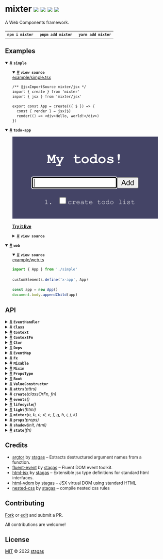 <h1>
mixter <a href="https://npmjs.org/package/mixter"><img src="https://img.shields.io/badge/npm-v0.0.1-F00.svg?colorA=000"/></a> <a href="src"><img src="https://img.shields.io/badge/loc-594-FFF.svg?colorA=000"/></a> <a href="https://cdn.jsdelivr.net/npm/mixter@0.0.1/dist/mixter.min.js"><img src="https://img.shields.io/badge/brotli-2.8K-333.svg?colorA=000"/></a> <a href="LICENSE"><img src="https://img.shields.io/badge/license-MIT-F0B.svg?colorA=000"/></a>
</h1>

<p></p>

A Web Components framework.

<h4>
<table><tr><td title="Triple click to select and copy paste">
<code>npm i mixter </code>
</td><td title="Triple click to select and copy paste">
<code>pnpm add mixter </code>
</td><td title="Triple click to select and copy paste">
<code>yarn add mixter</code>
</td></tr></table>
</h4>

## Examples

<details id="example$simple" title="simple" open><summary><span><a href="#example$simple">#</a></span>  <code><strong>simple</strong></code></summary>  <ul>    <details id="source$simple" title="simple source code" open><summary><span><a href="#source$simple">#</a></span>  <code><strong>view source</strong></code></summary>  <a href="example/simple.tsx">example/simple.tsx</a>  <p>

```tsx
/** @jsxImportSource mixter/jsx */
import { create } from 'mixter'
import { jsx } from 'mixter/jsx'

export const App = create(({ $ }) => {
  const { render } = jsx($)
  render(() => <div>Hello, world!</div>)
})
```

</p>
</details></ul></details><details id="example$todo-app" title="todo-app" open><summary><span><a href="#example$todo-app">#</a></span>  <code><strong>todo-app</strong></code></summary>  <ul><p></p>  <a href="https://stagas.github.io/mixter/example/todo-app.html"><img srcset="example/todo-app.png 1.75x" src="example/todo-app.png" style="max-width:100%"></img>  <p><strong>Try it live</strong></p></a>    <details id="source$todo-app" title="todo-app source code" ><summary><span><a href="#source$todo-app">#</a></span>  <code><strong>view source</strong></code></summary>  <a href="example/todo-app.tsx">example/todo-app.tsx</a>  <p>

```tsx
/** @jsxImportSource mixter/jsx */
import { attrs, css, event, events, mixter, props, shadow, state } from 'mixter'
import { jsx, refs } from 'mixter/jsx'

type Todo = {
  name: string
  done: boolean
}

export class TodoApp extends mixter(
  // Extend basic HTMLElement
  HTMLElement,
  // Attach ShadowRoot
  shadow(),
  // Declare the events we will be emitting, this allows for
  // `el.onsomeevent = fn` to be statically typed
  events<{
    done: CustomEvent<{ todo: Todo }>
  }>(),
  // Element attributes, can be String, Number, Boolean
  attrs(
    class {
      name = 'My todos!'
      background = '#446'
      todoColor = '#fff'
      doneColor = '#999'
    }
  ),
  // Declare properties, can be any type
  props(
    class {
      form?: HTMLFormElement
      textInput?: HTMLInputElement
      todos: Todo[] = [{ name: 'create todo list', done: false }]
      onTodoCleanup?: () => void
      onTodoAdd?: () => void
      onTodoChange?: (todo: Todo) => (
        e: Event & { currentTarget: HTMLInputElement },
      ) => void
    }
  ),
  // Reactive state handler
  state<TodoApp>(({ $, effect, reduce }) => {
    // Use jsx, returns the render function which acts like a `reduce`
    // that instead renders on the root element.
    const { render } = jsx($)
    // Use refs, `ref.someElement` can now be passed to `ref=` attributes in JSX.
    // Refs are bidirectional, meaning if they already have a reference, passing them to
    // a JSX element will "give" that element by reference, instead of filling "from" it.
    const { ref } = refs($)

    $.onTodoAdd = reduce(({ textInput, todos }) => (event().prevent.stop(() => {
      $.todos = [...todos, { name: textInput.value, done: false }]
      textInput.value = ''
      textInput.focus()
      // initialized with a noop function otherwise the render() below will never "fire"
      // because we are in its dependencies and our dependency `textInput` is
      // assigned inside it.
    })), () => {})

    $.onTodoChange = reduce(({ host, todos }) => (todo => (e => {
      todo.done = e.currentTarget.checked
      $.todos = [...todos]
      if (todo.done) host.dispatch('done', { todo })
    })))

    $.onTodoCleanup = reduce(({ todos }) => (() => {
      $.todos = [...todos.filter(todo => !todo.done)]
    }), () => {})

    effect(({ todos }) => {
      if (todos.length > 0 && todos.filter(todo => !todo.done).length === 0)
        alert('All done! Congrats!')
    })

    render((
      {
        name,
        background,
        doneColor,
        onTodoAdd,
        onTodoChange,
        onTodoCleanup,
        todoColor,
        todos,
      },
    ) => (
      <>
        <style>
          {css`
          width: 250px;
          padding: 10px;
          display: inline-flex;
          flex-flow: column nowrap;
          align-items: center;
          font-family: monospace;
          background: ${background};
          color: ${todoColor};
          .done {
            color: ${doneColor};
          }
          `()}
        </style>

        <h1>{name}</h1>

        <form
          onsubmit={onTodoAdd}
          style={{
            display: 'flex',
            flexFlow: 'column nowrap',
            alignItems: 'center',
          }}
        >
          <div>
            <input ref={ref.textInput} type="text" autofocus />
            <button type="submit">Add</button>
          </div>

          <ol>
            {todos.map(todo => (
              <li class={todo.done ? 'done' : ''}>
                <label>
                  <input
                    type="checkbox"
                    checked={todo.done}
                    onchange={onTodoChange(todo)}
                  />
                  {todo.done
                    ? <strike>{todo.name}</strike>
                    : todo.name}
                </label>
              </li>
            ))}
          </ol>

          {todos.some(todo => todo.done)
            && <button onclick={onTodoCleanup}>Cleanup</button>}
        </form>
      </>
    ))
  })
) {}

customElements.define('todo-app', TodoApp)

const todoApp = new TodoApp()

document.body.appendChild(todoApp)

todoApp.ondone = ({ detail: { todo } }) => {
  console.log('done', todo)
  // change background to a random hue every time we finish a todo
  todoApp.background = `hsl(${Math.random() * 360}, 30%, 20%)`
}
```

</p>
</details></ul></details><details id="example$web" title="web" open><summary><span><a href="#example$web">#</a></span>  <code><strong>web</strong></code></summary>  <ul>    <details id="source$web" title="web source code" open><summary><span><a href="#source$web">#</a></span>  <code><strong>view source</strong></code></summary>  <a href="example/web.ts">example/web.ts</a>  <p>

```ts
import { App } from './simple'

customElements.define('x-app', App)

const app = new App()
document.body.appendChild(app)
```

</p>
</details></ul></details>

## API

<p>  <details id="EventHandler$25" title="Interface" ><summary><span><a href="#EventHandler$25">#</a></span>  <code><strong>EventHandler</strong></code>    </summary>  <a href="src/mixins/events.ts#L3">src/mixins/events.ts#L3</a>  <ul>    <p>    <details id="e$29" title="Parameter" ><summary><span><a href="#e$29">#</a></span>  <code><strong>e</strong></code>    </summary>    <ul><p><a href="#E$27">E</a> &amp; {<p>  <details id="currentTarget$31" title="Property" ><summary><span><a href="#currentTarget$31">#</a></span>  <code><strong>currentTarget</strong></code>    </summary>  <a href="src/mixins/events.ts#L4">src/mixins/events.ts#L4</a>  <ul><p><a href="#T$26">T</a></p>        </ul></details><details id="target$32" title="Property" ><summary><span><a href="#target$32">#</a></span>  <code><strong>target</strong></code>    </summary>  <a href="src/mixins/events.ts#L4">src/mixins/events.ts#L4</a>  <ul><p><span>Element</span></p>        </ul></details></p>}</p>        </ul></details>  <p><strong>EventHandler</strong><em>(e)</em>  &nbsp;=&gt;  <ul>void</ul></p></p>    </ul></details><details id="Class$454" title="TypeAlias" ><summary><span><a href="#Class$454">#</a></span>  <code><strong>Class</strong></code>    </summary>  <a href="src/types.ts#L1">src/types.ts#L1</a>  <ul><p><details id="__type$455" title="Constructor" ><summary><span><a href="#__type$455">#</a></span>  <em>(args)</em>    </summary>  <a href="src/types.ts#L1">src/types.ts#L1</a>  <ul>    <p>  <details id="__type$456" title="ConstructorSignature" ><summary><span><a href="#__type$456">#</a></span>  <code><strong>new</strong></code><em>()</em>    </summary>    <ul><p><a href="#T$458">T</a></p>      <p>  <details id="args$457" title="Parameter" ><summary><span><a href="#args$457">#</a></span>  <code><strong>args</strong></code>    </summary>    <ul><p>any  []</p>        </ul></details></p>  </ul></details></p>    </ul></details></p>        </ul></details><details id="Context$113" title="TypeAlias" ><summary><span><a href="#Context$113">#</a></span>  <code><strong>Context</strong></code>    </summary>  <a href="src/mixins/state.ts#L25">src/mixins/state.ts#L25</a>  <ul><p>{<p>  <details id="$$115" title="Property" ><summary><span><a href="#$$115">#</a></span>  <code><strong>$</strong></code>    </summary>  <a href="src/mixins/state.ts#L26">src/mixins/state.ts#L26</a>  <ul><p><a href="#Context$113">Context</a>&lt;<a href="#T$136">T</a>&gt; &amp; <a href="#T$136">T</a></p>        </ul></details><details id="cleanup$116" title="Method" ><summary><span><a href="#cleanup$116">#</a></span>  <code><strong>cleanup</strong></code><em>()</em>    </summary>  <a href="src/mixins/state.ts#L27">src/mixins/state.ts#L27</a>  <ul>    <p>      <p><strong>cleanup</strong><em>()</em>  &nbsp;=&gt;  <ul>void</ul></p></p>    </ul></details><details id="effect$118" title="Method" ><summary><span><a href="#effect$118">#</a></span>  <code><strong>effect</strong></code><em>(fn, cb)</em>    </summary>  <a href="src/mixins/state.ts#L28">src/mixins/state.ts#L28</a>  <ul>    <p>    <details id="fn$120" title="Function" ><summary><span><a href="#fn$120">#</a></span>  <code><strong>fn</strong></code><em>(ctx)</em>    </summary>    <ul>    <p>    <details id="ctx$123" title="Parameter" ><summary><span><a href="#ctx$123">#</a></span>  <code><strong>ctx</strong></code>    </summary>    <ul><p><a href="#Deps$92">Deps</a>&lt;<a href="#T$136">T</a>&gt;</p>        </ul></details>  <p><strong>fn</strong><em>(ctx)</em>  &nbsp;=&gt;  <ul>any</ul></p></p>    </ul></details><details id="cb$124" title="Function" ><summary><span><a href="#cb$124">#</a></span>  <code><strong>cb</strong></code><em>(value)</em>    </summary>    <ul>    <p>    <details id="value$127" title="Parameter" ><summary><span><a href="#value$127">#</a></span>  <code><strong>value</strong></code>    </summary>    <ul><p>any</p>        </ul></details>  <p><strong>cb</strong><em>(value)</em>  &nbsp;=&gt;  <ul>boolean | void</ul></p></p>    </ul></details>  <p><strong>effect</strong><em>(fn, cb)</em>  &nbsp;=&gt;  <ul>void</ul></p></p>    </ul></details><details id="reduce$128" title="Method" ><summary><span><a href="#reduce$128">#</a></span>  <code><strong>reduce</strong></code><em>(fn, initial)</em>    </summary>  <a href="src/mixins/state.ts#L29">src/mixins/state.ts#L29</a>  <ul>    <p>    <details id="fn$131" title="Function" ><summary><span><a href="#fn$131">#</a></span>  <code><strong>fn</strong></code><em>(ctx)</em>    </summary>    <ul>    <p>    <details id="ctx$134" title="Parameter" ><summary><span><a href="#ctx$134">#</a></span>  <code><strong>ctx</strong></code>    </summary>    <ul><p><a href="#Deps$92">Deps</a>&lt;<a href="#T$136">T</a>&gt;</p>        </ul></details>  <p><strong>fn</strong><em>(ctx)</em>  &nbsp;=&gt;  <ul><a href="#R$130">R</a></ul></p></p>    </ul></details><details id="initial$135" title="Parameter" ><summary><span><a href="#initial$135">#</a></span>  <code><strong>initial</strong></code>    </summary>    <ul><p><a href="#R$130">R</a></p>        </ul></details>  <p><strong>reduce</strong>&lt;<span>R</span>&gt;<em>(fn, initial)</em>  &nbsp;=&gt;  <ul><a href="#R$130">R</a></ul></p></p>    </ul></details></p>}</p>        </ul></details><details id="ContextFn$86" title="TypeAlias" ><summary><span><a href="#ContextFn$86">#</a></span>  <code><strong>ContextFn</strong></code>    </summary>  <a href="src/mixins/state.ts#L7">src/mixins/state.ts#L7</a>  <ul><p><details id="__type$87" title="Function" ><summary><span><a href="#__type$87">#</a></span>  <em>(this, ctx)</em>    </summary>    <ul>    <p>    <details id="this$89" title="Parameter" ><summary><span><a href="#this$89">#</a></span>  <code><strong>this</strong></code>    </summary>    <ul><p><a href="#T$91">T</a></p>        </ul></details><details id="ctx$90" title="Parameter" ><summary><span><a href="#ctx$90">#</a></span>  <code><strong>ctx</strong></code>    </summary>    <ul><p><a href="#Context$113">Context</a>&lt;<a href="#T$91">T</a>&gt;</p>        </ul></details>  <p><strong></strong><em>(this, ctx)</em>  &nbsp;=&gt;  <ul>void</ul></p></p>    </ul></details></p>        </ul></details><details id="Ctor$459" title="TypeAlias" ><summary><span><a href="#Ctor$459">#</a></span>  <code><strong>Ctor</strong></code>    </summary>  <a href="src/types.ts#L3">src/types.ts#L3</a>  <ul><p><details id="__type$460" title="Constructor" ><summary><span><a href="#__type$460">#</a></span>  <em>(args)</em>    </summary>  <a href="src/types.ts#L3">src/types.ts#L3</a>  <ul>    <p>  <details id="__type$461" title="ConstructorSignature" ><summary><span><a href="#__type$461">#</a></span>  <code><strong>new</strong></code><em>()</em>    </summary>    <ul><p>unknown</p>      <p>  <details id="args$462" title="Parameter" ><summary><span><a href="#args$462">#</a></span>  <code><strong>args</strong></code>    </summary>    <ul><p>any  []</p>        </ul></details></p>  </ul></details></p>    </ul></details></p>        </ul></details><details id="Deps$92" title="TypeAlias" ><summary><span><a href="#Deps$92">#</a></span>  <code><strong>Deps</strong></code>    </summary>  <a href="src/mixins/state.ts#L9">src/mixins/state.ts#L9</a>  <ul><p>[K   in   keyof     <a href="#T$93">T</a>  ]-?:  <span>NonNullable</span>&lt;<a href="#T$93">T</a>  [<span>K</span>]&gt;</p>        </ul></details><details id="EventMap$33" title="TypeAlias" ><summary><span><a href="#EventMap$33">#</a></span>  <code><strong>EventMap</strong></code>    </summary>  <a href="src/mixins/events.ts#L7">src/mixins/events.ts#L7</a>  <ul><p>[K   in   keyof     <a href="#P$35">P</a>  ]:  <a href="#EventHandler$25">EventHandler</a>&lt;<span>InstanceType</span>&lt;<a href="#T$34">T</a>&gt;, <a href="#P$35">P</a>  [<span>K</span>]&gt;</p>        </ul></details><details id="Fx$94" title="TypeAlias" ><summary><span><a href="#Fx$94">#</a></span>  <code><strong>Fx</strong></code>    </summary>  <a href="src/mixins/state.ts#L13">src/mixins/state.ts#L13</a>  <ul><p>{<p>  <details id="dispose$102" title="Property" ><summary><span><a href="#dispose$102">#</a></span>  <code><strong>dispose</strong></code>    </summary>  <a href="src/mixins/state.ts#L16">src/mixins/state.ts#L16</a>  <ul><p><details id="__type$103" title="Function" ><summary><span><a href="#__type$103">#</a></span>  <em>()</em>    </summary>    <ul>    <p>      <p><strong></strong><em>()</em>  &nbsp;=&gt;  <ul>void</ul></p></p>    </ul></details> | <code>null</code></p>        </ul></details><details id="initial$106" title="Property" ><summary><span><a href="#initial$106">#</a></span>  <code><strong>initial</strong></code>    </summary>  <a href="src/mixins/state.ts#L18">src/mixins/state.ts#L18</a>  <ul><p>any</p>        </ul></details><details id="keys$108" title="Property" ><summary><span><a href="#keys$108">#</a></span>  <code><strong>keys</strong></code>    </summary>  <a href="src/mixins/state.ts#L20">src/mixins/state.ts#L20</a>  <ul><p><span>Set</span>&lt;keyof     <a href="#T$111">T</a>&gt;</p>        </ul></details><details id="pass$110" title="Property" ><summary><span><a href="#pass$110">#</a></span>  <code><strong>pass</strong></code>    </summary>  <a href="src/mixins/state.ts#L22">src/mixins/state.ts#L22</a>  <ul><p>boolean</p>        </ul></details><details id="target$107" title="Property" ><summary><span><a href="#target$107">#</a></span>  <code><strong>target</strong></code>    </summary>  <a href="src/mixins/state.ts#L19">src/mixins/state.ts#L19</a>  <ul><p>keyof     <a href="#T$111">T</a></p>        </ul></details><details id="type$105" title="Property" ><summary><span><a href="#type$105">#</a></span>  <code><strong>type</strong></code>    </summary>  <a href="src/mixins/state.ts#L17">src/mixins/state.ts#L17</a>  <ul><p>any</p>        </ul></details><details id="values$109" title="Property" ><summary><span><a href="#values$109">#</a></span>  <code><strong>values</strong></code>    </summary>  <a href="src/mixins/state.ts#L21">src/mixins/state.ts#L21</a>  <ul><p><a href="#Deps$92">Deps</a>&lt;<a href="#T$111">T</a>&gt;</p>        </ul></details><details id="cb$99" title="Method" ><summary><span><a href="#cb$99">#</a></span>  <code><strong>cb</strong></code><em>(value)</em>    </summary>  <a href="src/mixins/state.ts#L15">src/mixins/state.ts#L15</a>  <ul>    <p>    <details id="value$101" title="Parameter" ><summary><span><a href="#value$101">#</a></span>  <code><strong>value</strong></code>    </summary>    <ul><p><a href="#R$112">R</a></p>        </ul></details>  <p><strong>cb</strong><em>(value)</em>  &nbsp;=&gt;  <ul>boolean | void</ul></p></p>    </ul></details><details id="fn$96" title="Method" ><summary><span><a href="#fn$96">#</a></span>  <code><strong>fn</strong></code><em>(deps)</em>    </summary>  <a href="src/mixins/state.ts#L14">src/mixins/state.ts#L14</a>  <ul>    <p>    <details id="deps$98" title="Parameter" ><summary><span><a href="#deps$98">#</a></span>  <code><strong>deps</strong></code>    </summary>    <ul><p><a href="#Deps$92">Deps</a>&lt;<a href="#T$111">T</a>&gt;</p>        </ul></details>  <p><strong>fn</strong><em>(deps)</em>  &nbsp;=&gt;  <ul><a href="#R$112">R</a></ul></p></p>    </ul></details></p>}</p>        </ul></details><details id="Mixable$463" title="TypeAlias" ><summary><span><a href="#Mixable$463">#</a></span>  <code><strong>Mixable</strong></code>    </summary>  <a href="src/types.ts#L5">src/types.ts#L5</a>  <ul><p>{} &amp; <span>Omit</span>&lt;<a href="#T$465">T</a>, <code>"constructor"</code>&gt;</p>        </ul></details><details id="Mixin$466" title="TypeAlias" ><summary><span><a href="#Mixin$466">#</a></span>  <code><strong>Mixin</strong></code>    </summary>  <a href="src/types.ts#L9">src/types.ts#L9</a>  <ul><p><a href="#Mixable$463">Mixable</a>&lt;<span>CustomElementConstructor</span>&gt;</p>        </ul></details><details id="PropsType$15" title="TypeAlias" ><summary><span><a href="#PropsType$15">#</a></span>  <code><strong>PropsType</strong></code>    </summary>  <a href="src/mixins/attrs.ts#L6">src/mixins/attrs.ts#L6</a>  <ul><p>[K   in   keyof     <a href="#T$16">T</a>  ]:  <span>NonNullable</span>&lt;<a href="#T$16">T</a>  [<span>K</span>]&gt; extends <a href="#ValueConstructor$14">ValueConstructor</a> ? <span>ReturnType</span>&lt;<span>NonNullable</span>&lt;<a href="#T$16">T</a>  [<span>K</span>]&gt;&gt; : <span>NonNullable</span>&lt;<a href="#T$16">T</a>  [<span>K</span>]&gt;</p>        </ul></details><details id="Root$480" title="TypeAlias" ><summary><span><a href="#Root$480">#</a></span>  <code><strong>Root</strong></code>    </summary>  <a href="src/types.ts#L72">src/types.ts#L72</a>  <ul><p>{}</p>        </ul></details><details id="ValueConstructor$14" title="TypeAlias" ><summary><span><a href="#ValueConstructor$14">#</a></span>  <code><strong>ValueConstructor</strong></code>    </summary>  <a href="src/mixins/attrs.ts#L4">src/mixins/attrs.ts#L4</a>  <ul><p>typeof   <span>String</span> | typeof   <span>Number</span> | typeof   <span>Boolean</span></p>        </ul></details><details id="attrs$17" title="Function" ><summary><span><a href="#attrs$17">#</a></span>  <code><strong>attrs</strong></code><em>(attrs)</em>    </summary>  <a href="src/mixins/attrs.ts#L34">src/mixins/attrs.ts#L34</a>  <ul>    <p>    <details id="attrs$20" title="Parameter" ><summary><span><a href="#attrs$20">#</a></span>  <code><strong>attrs</strong></code>    </summary>    <ul><p><a href="#Class$454">Class</a>&lt;<a href="#P$19">P</a>&gt;</p>        </ul></details>  <p><strong>attrs</strong>&lt;<span>P</span>&gt;<em>(attrs)</em>  &nbsp;=&gt;  <ul><details id="__type$21" title="Function" ><summary><span><a href="#__type$21">#</a></span>  <em>(superclass)</em>    </summary>    <ul>    <p>    <details id="superclass$24" title="Parameter" ><summary><span><a href="#superclass$24">#</a></span>  <code><strong>superclass</strong></code>    </summary>    <ul><p><a href="#T$23">T</a></p>        </ul></details>  <p><strong></strong>&lt;<span>T</span><span>&nbsp;extends&nbsp;</span>     <a href="#Mixin$466">Mixin</a>&gt;<em>(superclass)</em>  &nbsp;=&gt;  <ul><a href="#T$23">T</a> &amp; <a href="#Class$454">Class</a>&lt;<a href="#PropsType$15">PropsType</a>&lt;<a href="#P$19">P</a>&gt;&gt;</ul></p></p>    </ul></details></ul></p></p>    </ul></details><details id="create$1" title="Function" ><summary><span><a href="#create$1">#</a></span>  <code><strong>create</strong></code><em>(classOrFn, fn)</em>    </summary>  <a href="src/create.ts#L3">src/create.ts#L3</a>  <ul>    <p>    <details id="classOrFn$4" title="Parameter" ><summary><span><a href="#classOrFn$4">#</a></span>  <code><strong>classOrFn</strong></code>    </summary>    <ul><p><a href="#Class$454">Class</a>&lt;<a href="#P$3">P</a>&gt; | <a href="#ContextFn$86">ContextFn</a>&lt;<a href="#P$3">P</a> &amp; <a href="#Root$480">Root</a>&gt;</p>        </ul></details><details id="fn$5" title="Parameter" ><summary><span><a href="#fn$5">#</a></span>  <code><strong>fn</strong></code>    </summary>    <ul><p><a href="#ContextFn$86">ContextFn</a>&lt;<a href="#P$3">P</a> &amp; <a href="#Root$480">Root</a>&gt;</p>        </ul></details>  <p><strong>create</strong>&lt;<span>P</span>&gt;<em>(classOrFn, fn)</em>  &nbsp;=&gt;  <ul>{} &amp; <a href="#Class$454">Class</a>&lt;<a href="#Root$480">Root</a>&gt; &amp; <a href="#Class$454">Class</a>&lt;<a href="#P$3">P</a>&gt; &amp; <a href="#Class$454">Class</a>&lt;{}&gt; | {} &amp; <a href="#Class$454">Class</a>&lt;<a href="#Root$480">Root</a>&gt; &amp; <a href="#Class$454">Class</a>&lt;{}&gt;</ul></p></p>    </ul></details><details id="events$36" title="Function" ><summary><span><a href="#events$36">#</a></span>  <code><strong>events</strong></code><em>()</em>    </summary>  <a href="src/mixins/events.ts#L20">src/mixins/events.ts#L20</a>  <ul>    <p>      <p><strong>events</strong>&lt;<span>P</span><span>&nbsp;extends&nbsp;</span>     <span>Record</span>&lt;string, <span>Event</span>&gt;&gt;<em>()</em>  &nbsp;=&gt;  <ul><details id="__type$39" title="Function" ><summary><span><a href="#__type$39">#</a></span>  <em>(superclass)</em>    </summary>    <ul>    <p>    <details id="superclass$42" title="Parameter" ><summary><span><a href="#superclass$42">#</a></span>  <code><strong>superclass</strong></code>    </summary>    <ul><p><a href="#T$41">T</a></p>        </ul></details>  <p><strong></strong>&lt;<span>T</span><span>&nbsp;extends&nbsp;</span>     <a href="#Mixin$466">Mixin</a>&gt;<em>(superclass)</em>  &nbsp;=&gt;  <ul><a href="#T$41">T</a> &amp; <a href="#Class$454">Class</a>&lt;{<p>  <details id="addEventListener$44" title="Method" ><summary><span><a href="#addEventListener$44">#</a></span>  <code><strong>addEventListener</strong></code><em>(type, listener, options)</em>    </summary>    <ul>    <p>    <details id="type$47" title="Parameter" ><summary><span><a href="#type$47">#</a></span>  <code><strong>type</strong></code>    </summary>    <ul><p><a href="#K$46">K</a></p>        </ul></details><details id="listener$48" title="Parameter" ><summary><span><a href="#listener$48">#</a></span>  <code><strong>listener</strong></code>    </summary>    <ul><p>any</p>        </ul></details><details id="options$49" title="Parameter" ><summary><span><a href="#options$49">#</a></span>  <code><strong>options</strong></code>    </summary>    <ul><p>any</p>        </ul></details>  <p><strong>addEventListener</strong>&lt;<span>K</span>&gt;<em>(type, listener, options)</em>  &nbsp;=&gt;  <ul>void</ul></p></p>    </ul></details><details id="dispatch$50" title="Method" ><summary><span><a href="#dispatch$50">#</a></span>  <code><strong>dispatch</strong></code><em>(name, detail, init)</em>    </summary>    <ul>    <p>    <details id="name$52" title="Parameter" ><summary><span><a href="#name$52">#</a></span>  <code><strong>name</strong></code>    </summary>    <ul><p>string</p>        </ul></details><details id="detail$53" title="Parameter" ><summary><span><a href="#detail$53">#</a></span>  <code><strong>detail</strong></code>    </summary>    <ul><p>any</p>        </ul></details><details id="init$54" title="Parameter" ><summary><span><a href="#init$54">#</a></span>  <code><strong>init</strong></code>    </summary>    <ul><p><span>CustomEventInit</span>&lt;any&gt;</p>        </ul></details>  <p><strong>dispatch</strong><em>(name, detail, init)</em>  &nbsp;=&gt;  <ul>any</ul></p></p>    </ul></details></p>} &amp; [K   in   string | number | symbol  ]:  <a href="#EventHandler$25">EventHandler</a>&lt;<span>InstanceType</span>&lt;<a href="#T$41">T</a>&gt;, <a href="#P$38">P</a>  [<span>K</span>]&gt;&gt;</ul></p></p>    </ul></details></ul></p></p>    </ul></details><details id="lifecycle$55" title="Function" ><summary><span><a href="#lifecycle$55">#</a></span>  <code><strong>lifecycle</strong></code><em>()</em>    </summary>  <a href="src/mixins/lifecycle.ts#L4">src/mixins/lifecycle.ts#L4</a>  <ul>    <p>      <p><strong>lifecycle</strong><em>()</em>  &nbsp;=&gt;  <ul><details id="__type$57" title="Function" ><summary><span><a href="#__type$57">#</a></span>  <em>(superclass)</em>    </summary>    <ul>    <p>    <details id="superclass$60" title="Parameter" ><summary><span><a href="#superclass$60">#</a></span>  <code><strong>superclass</strong></code>    </summary>    <ul><p><a href="#T$59">T</a></p>        </ul></details>  <p><strong></strong>&lt;<span>T</span><span>&nbsp;extends&nbsp;</span>     <a href="#Mixin$466">Mixin</a>&gt;<em>(superclass)</em>  &nbsp;=&gt;  <ul><a href="#T$59">T</a> &amp; <a href="#Class$454">Class</a>&lt;{<p>  <details id="isMounted$62" title="Property" ><summary><span><a href="#isMounted$62">#</a></span>  <code><strong>isMounted</strong></code>    </summary>  <a href="src/mixins/lifecycle.ts#L30">src/mixins/lifecycle.ts#L30</a>  <ul><p>boolean</p>        </ul></details></p>}&gt;</ul></p></p>    </ul></details></ul></p></p>    </ul></details><details id="light$63" title="Function" ><summary><span><a href="#light$63">#</a></span>  <code><strong>light</strong></code><em>(html)</em>    </summary>  <a href="src/mixins/light.ts#L3">src/mixins/light.ts#L3</a>  <ul>    <p>    <details id="html$65" title="Parameter" ><summary><span><a href="#html$65">#</a></span>  <code><strong>html</strong></code>  <span><span>&nbsp;=&nbsp;</span>  <code>''</code></span>  </summary>    <ul><p>string</p>        </ul></details>  <p><strong>light</strong><em>(html)</em>  &nbsp;=&gt;  <ul><details id="__type$66" title="Function" ><summary><span><a href="#__type$66">#</a></span>  <em>(superclass)</em>    </summary>    <ul>    <p>    <details id="superclass$69" title="Parameter" ><summary><span><a href="#superclass$69">#</a></span>  <code><strong>superclass</strong></code>    </summary>    <ul><p><a href="#T$68">T</a></p>        </ul></details>  <p><strong></strong>&lt;<span>T</span><span>&nbsp;extends&nbsp;</span>     <a href="#Mixin$466">Mixin</a>&gt;<em>(superclass)</em>  &nbsp;=&gt;  <ul><a href="#T$68">T</a> &amp; <a href="#Class$454">Class</a>&lt;<a href="#Root$480">Root</a>&gt;</ul></p></p>    </ul></details></ul></p></p>    </ul></details><details id="mixter$148" title="Function" ><summary><span><a href="#mixter$148">#</a></span>  <code><strong>mixter</strong></code><em>(a, b, c, d, e, f, g, h, i, j, k)</em>    </summary>  <a href="src/mixter.ts#L3">src/mixter.ts#L3</a>  <ul>    <p>    <details id="a$161" title="Parameter" ><summary><span><a href="#a$161">#</a></span>  <code><strong>a</strong></code>    </summary>    <ul><p><a href="#A$150">A</a></p>        </ul></details><details id="b$162" title="Function" ><summary><span><a href="#b$162">#</a></span>  <code><strong>b</strong></code><em>(trait)</em>    </summary>    <ul>    <p>    <details id="trait$165" title="Parameter" ><summary><span><a href="#trait$165">#</a></span>  <code><strong>trait</strong></code>    </summary>    <ul><p><a href="#A$150">A</a></p>        </ul></details>  <p><strong>b</strong><em>(trait)</em>  &nbsp;=&gt;  <ul><a href="#B$151">B</a></ul></p></p>    </ul></details><details id="c$166" title="Function" ><summary><span><a href="#c$166">#</a></span>  <code><strong>c</strong></code><em>(trait)</em>    </summary>    <ul>    <p>    <details id="trait$169" title="Parameter" ><summary><span><a href="#trait$169">#</a></span>  <code><strong>trait</strong></code>    </summary>    <ul><p><a href="#B$151">B</a></p>        </ul></details>  <p><strong>c</strong><em>(trait)</em>  &nbsp;=&gt;  <ul><a href="#C$152">C</a></ul></p></p>    </ul></details><details id="d$170" title="Function" ><summary><span><a href="#d$170">#</a></span>  <code><strong>d</strong></code><em>(trait)</em>    </summary>    <ul>    <p>    <details id="trait$173" title="Parameter" ><summary><span><a href="#trait$173">#</a></span>  <code><strong>trait</strong></code>    </summary>    <ul><p><a href="#C$152">C</a></p>        </ul></details>  <p><strong>d</strong><em>(trait)</em>  &nbsp;=&gt;  <ul><a href="#D$153">D</a></ul></p></p>    </ul></details><details id="e$174" title="Function" ><summary><span><a href="#e$174">#</a></span>  <code><strong>e</strong></code><em>(trait)</em>    </summary>    <ul>    <p>    <details id="trait$177" title="Parameter" ><summary><span><a href="#trait$177">#</a></span>  <code><strong>trait</strong></code>    </summary>    <ul><p><a href="#D$153">D</a></p>        </ul></details>  <p><strong>e</strong><em>(trait)</em>  &nbsp;=&gt;  <ul><a href="#E$154">E</a></ul></p></p>    </ul></details><details id="f$178" title="Function" ><summary><span><a href="#f$178">#</a></span>  <code><strong>f</strong></code><em>(trait)</em>    </summary>    <ul>    <p>    <details id="trait$181" title="Parameter" ><summary><span><a href="#trait$181">#</a></span>  <code><strong>trait</strong></code>    </summary>    <ul><p><a href="#E$154">E</a></p>        </ul></details>  <p><strong>f</strong><em>(trait)</em>  &nbsp;=&gt;  <ul><a href="#F$155">F</a></ul></p></p>    </ul></details><details id="g$182" title="Function" ><summary><span><a href="#g$182">#</a></span>  <code><strong>g</strong></code><em>(trait)</em>    </summary>    <ul>    <p>    <details id="trait$185" title="Parameter" ><summary><span><a href="#trait$185">#</a></span>  <code><strong>trait</strong></code>    </summary>    <ul><p><a href="#F$155">F</a></p>        </ul></details>  <p><strong>g</strong><em>(trait)</em>  &nbsp;=&gt;  <ul><a href="#G$156">G</a></ul></p></p>    </ul></details><details id="h$186" title="Function" ><summary><span><a href="#h$186">#</a></span>  <code><strong>h</strong></code><em>(trait)</em>    </summary>    <ul>    <p>    <details id="trait$189" title="Parameter" ><summary><span><a href="#trait$189">#</a></span>  <code><strong>trait</strong></code>    </summary>    <ul><p><a href="#G$156">G</a></p>        </ul></details>  <p><strong>h</strong><em>(trait)</em>  &nbsp;=&gt;  <ul><a href="#H$157">H</a></ul></p></p>    </ul></details><details id="i$190" title="Function" ><summary><span><a href="#i$190">#</a></span>  <code><strong>i</strong></code><em>(trait)</em>    </summary>    <ul>    <p>    <details id="trait$193" title="Parameter" ><summary><span><a href="#trait$193">#</a></span>  <code><strong>trait</strong></code>    </summary>    <ul><p><a href="#H$157">H</a></p>        </ul></details>  <p><strong>i</strong><em>(trait)</em>  &nbsp;=&gt;  <ul><a href="#I$158">I</a></ul></p></p>    </ul></details><details id="j$194" title="Function" ><summary><span><a href="#j$194">#</a></span>  <code><strong>j</strong></code><em>(trait)</em>    </summary>    <ul>    <p>    <details id="trait$197" title="Parameter" ><summary><span><a href="#trait$197">#</a></span>  <code><strong>trait</strong></code>    </summary>    <ul><p><a href="#I$158">I</a></p>        </ul></details>  <p><strong>j</strong><em>(trait)</em>  &nbsp;=&gt;  <ul><a href="#J$159">J</a></ul></p></p>    </ul></details><details id="k$198" title="Function" ><summary><span><a href="#k$198">#</a></span>  <code><strong>k</strong></code><em>(trait)</em>    </summary>    <ul>    <p>    <details id="trait$201" title="Parameter" ><summary><span><a href="#trait$201">#</a></span>  <code><strong>trait</strong></code>    </summary>    <ul><p><a href="#J$159">J</a></p>        </ul></details>  <p><strong>k</strong><em>(trait)</em>  &nbsp;=&gt;  <ul><a href="#K$160">K</a></ul></p></p>    </ul></details>  <p><strong>mixter</strong>&lt;<span>A</span><span>&nbsp;extends&nbsp;</span>     <a href="#Ctor$459">Ctor</a>, <span>B</span><span>&nbsp;extends&nbsp;</span>     <a href="#Ctor$459">Ctor</a>, <span>C</span><span>&nbsp;extends&nbsp;</span>     <a href="#Ctor$459">Ctor</a>, <span>D</span><span>&nbsp;extends&nbsp;</span>     <a href="#Ctor$459">Ctor</a>, <span>E</span><span>&nbsp;extends&nbsp;</span>     <a href="#Ctor$459">Ctor</a>, <span>F</span><span>&nbsp;extends&nbsp;</span>     <a href="#Ctor$459">Ctor</a>, <span>G</span><span>&nbsp;extends&nbsp;</span>     <a href="#Ctor$459">Ctor</a>, <span>H</span><span>&nbsp;extends&nbsp;</span>     <a href="#Ctor$459">Ctor</a>, <span>I</span><span>&nbsp;extends&nbsp;</span>     <a href="#Ctor$459">Ctor</a>, <span>J</span><span>&nbsp;extends&nbsp;</span>     <a href="#Ctor$459">Ctor</a>, <span>K</span><span>&nbsp;extends&nbsp;</span>     <a href="#Ctor$459">Ctor</a>&gt;<em>(a, b, c, d, e, f, g, h, i, j, k)</em>  &nbsp;=&gt;  <ul><a href="#A$150">A</a> &amp; <a href="#B$151">B</a> &amp; <a href="#C$152">C</a> &amp; <a href="#D$153">D</a> &amp; <a href="#E$154">E</a> &amp; <a href="#F$155">F</a> &amp; <a href="#G$156">G</a> &amp; <a href="#H$157">H</a> &amp; <a href="#I$158">I</a> &amp; <a href="#J$159">J</a> &amp; <a href="#K$160">K</a></ul></p>  <details id="a$213" title="Parameter" ><summary><span><a href="#a$213">#</a></span>  <code><strong>a</strong></code>    </summary>    <ul><p><a href="#A$203">A</a></p>        </ul></details><details id="b$214" title="Function" ><summary><span><a href="#b$214">#</a></span>  <code><strong>b</strong></code><em>(trait)</em>    </summary>    <ul>    <p>    <details id="trait$217" title="Parameter" ><summary><span><a href="#trait$217">#</a></span>  <code><strong>trait</strong></code>    </summary>    <ul><p><a href="#A$203">A</a></p>        </ul></details>  <p><strong>b</strong><em>(trait)</em>  &nbsp;=&gt;  <ul><a href="#B$204">B</a></ul></p></p>    </ul></details><details id="c$218" title="Function" ><summary><span><a href="#c$218">#</a></span>  <code><strong>c</strong></code><em>(trait)</em>    </summary>    <ul>    <p>    <details id="trait$221" title="Parameter" ><summary><span><a href="#trait$221">#</a></span>  <code><strong>trait</strong></code>    </summary>    <ul><p><a href="#B$204">B</a></p>        </ul></details>  <p><strong>c</strong><em>(trait)</em>  &nbsp;=&gt;  <ul><a href="#C$205">C</a></ul></p></p>    </ul></details><details id="d$222" title="Function" ><summary><span><a href="#d$222">#</a></span>  <code><strong>d</strong></code><em>(trait)</em>    </summary>    <ul>    <p>    <details id="trait$225" title="Parameter" ><summary><span><a href="#trait$225">#</a></span>  <code><strong>trait</strong></code>    </summary>    <ul><p><a href="#C$205">C</a></p>        </ul></details>  <p><strong>d</strong><em>(trait)</em>  &nbsp;=&gt;  <ul><a href="#D$206">D</a></ul></p></p>    </ul></details><details id="e$226" title="Function" ><summary><span><a href="#e$226">#</a></span>  <code><strong>e</strong></code><em>(trait)</em>    </summary>    <ul>    <p>    <details id="trait$229" title="Parameter" ><summary><span><a href="#trait$229">#</a></span>  <code><strong>trait</strong></code>    </summary>    <ul><p><a href="#D$206">D</a></p>        </ul></details>  <p><strong>e</strong><em>(trait)</em>  &nbsp;=&gt;  <ul><a href="#E$207">E</a></ul></p></p>    </ul></details><details id="f$230" title="Function" ><summary><span><a href="#f$230">#</a></span>  <code><strong>f</strong></code><em>(trait)</em>    </summary>    <ul>    <p>    <details id="trait$233" title="Parameter" ><summary><span><a href="#trait$233">#</a></span>  <code><strong>trait</strong></code>    </summary>    <ul><p><a href="#E$207">E</a></p>        </ul></details>  <p><strong>f</strong><em>(trait)</em>  &nbsp;=&gt;  <ul><a href="#F$208">F</a></ul></p></p>    </ul></details><details id="g$234" title="Function" ><summary><span><a href="#g$234">#</a></span>  <code><strong>g</strong></code><em>(trait)</em>    </summary>    <ul>    <p>    <details id="trait$237" title="Parameter" ><summary><span><a href="#trait$237">#</a></span>  <code><strong>trait</strong></code>    </summary>    <ul><p><a href="#F$208">F</a></p>        </ul></details>  <p><strong>g</strong><em>(trait)</em>  &nbsp;=&gt;  <ul><a href="#G$209">G</a></ul></p></p>    </ul></details><details id="h$238" title="Function" ><summary><span><a href="#h$238">#</a></span>  <code><strong>h</strong></code><em>(trait)</em>    </summary>    <ul>    <p>    <details id="trait$241" title="Parameter" ><summary><span><a href="#trait$241">#</a></span>  <code><strong>trait</strong></code>    </summary>    <ul><p><a href="#G$209">G</a></p>        </ul></details>  <p><strong>h</strong><em>(trait)</em>  &nbsp;=&gt;  <ul><a href="#H$210">H</a></ul></p></p>    </ul></details><details id="i$242" title="Function" ><summary><span><a href="#i$242">#</a></span>  <code><strong>i</strong></code><em>(trait)</em>    </summary>    <ul>    <p>    <details id="trait$245" title="Parameter" ><summary><span><a href="#trait$245">#</a></span>  <code><strong>trait</strong></code>    </summary>    <ul><p><a href="#H$210">H</a></p>        </ul></details>  <p><strong>i</strong><em>(trait)</em>  &nbsp;=&gt;  <ul><a href="#I$211">I</a></ul></p></p>    </ul></details><details id="j$246" title="Function" ><summary><span><a href="#j$246">#</a></span>  <code><strong>j</strong></code><em>(trait)</em>    </summary>    <ul>    <p>    <details id="trait$249" title="Parameter" ><summary><span><a href="#trait$249">#</a></span>  <code><strong>trait</strong></code>    </summary>    <ul><p><a href="#I$211">I</a></p>        </ul></details>  <p><strong>j</strong><em>(trait)</em>  &nbsp;=&gt;  <ul><a href="#J$212">J</a></ul></p></p>    </ul></details>  <p><strong>mixter</strong>&lt;<span>A</span><span>&nbsp;extends&nbsp;</span>     <a href="#Ctor$459">Ctor</a>, <span>B</span><span>&nbsp;extends&nbsp;</span>     <a href="#Ctor$459">Ctor</a>, <span>C</span><span>&nbsp;extends&nbsp;</span>     <a href="#Ctor$459">Ctor</a>, <span>D</span><span>&nbsp;extends&nbsp;</span>     <a href="#Ctor$459">Ctor</a>, <span>E</span><span>&nbsp;extends&nbsp;</span>     <a href="#Ctor$459">Ctor</a>, <span>F</span><span>&nbsp;extends&nbsp;</span>     <a href="#Ctor$459">Ctor</a>, <span>G</span><span>&nbsp;extends&nbsp;</span>     <a href="#Ctor$459">Ctor</a>, <span>H</span><span>&nbsp;extends&nbsp;</span>     <a href="#Ctor$459">Ctor</a>, <span>I</span><span>&nbsp;extends&nbsp;</span>     <a href="#Ctor$459">Ctor</a>, <span>J</span><span>&nbsp;extends&nbsp;</span>     <a href="#Ctor$459">Ctor</a>&gt;<em>(a, b, c, d, e, f, g, h, i, j)</em>  &nbsp;=&gt;  <ul><a href="#A$203">A</a> &amp; <a href="#B$204">B</a> &amp; <a href="#C$205">C</a> &amp; <a href="#D$206">D</a> &amp; <a href="#E$207">E</a> &amp; <a href="#F$208">F</a> &amp; <a href="#G$209">G</a> &amp; <a href="#H$210">H</a> &amp; <a href="#I$211">I</a> &amp; <a href="#J$212">J</a></ul></p>  <details id="a$260" title="Parameter" ><summary><span><a href="#a$260">#</a></span>  <code><strong>a</strong></code>    </summary>    <ul><p><a href="#A$251">A</a></p>        </ul></details><details id="b$261" title="Function" ><summary><span><a href="#b$261">#</a></span>  <code><strong>b</strong></code><em>(trait)</em>    </summary>    <ul>    <p>    <details id="trait$264" title="Parameter" ><summary><span><a href="#trait$264">#</a></span>  <code><strong>trait</strong></code>    </summary>    <ul><p><a href="#A$251">A</a></p>        </ul></details>  <p><strong>b</strong><em>(trait)</em>  &nbsp;=&gt;  <ul><a href="#B$252">B</a></ul></p></p>    </ul></details><details id="c$265" title="Function" ><summary><span><a href="#c$265">#</a></span>  <code><strong>c</strong></code><em>(trait)</em>    </summary>    <ul>    <p>    <details id="trait$268" title="Parameter" ><summary><span><a href="#trait$268">#</a></span>  <code><strong>trait</strong></code>    </summary>    <ul><p><a href="#B$252">B</a></p>        </ul></details>  <p><strong>c</strong><em>(trait)</em>  &nbsp;=&gt;  <ul><a href="#C$253">C</a></ul></p></p>    </ul></details><details id="d$269" title="Function" ><summary><span><a href="#d$269">#</a></span>  <code><strong>d</strong></code><em>(trait)</em>    </summary>    <ul>    <p>    <details id="trait$272" title="Parameter" ><summary><span><a href="#trait$272">#</a></span>  <code><strong>trait</strong></code>    </summary>    <ul><p><a href="#C$253">C</a></p>        </ul></details>  <p><strong>d</strong><em>(trait)</em>  &nbsp;=&gt;  <ul><a href="#D$254">D</a></ul></p></p>    </ul></details><details id="e$273" title="Function" ><summary><span><a href="#e$273">#</a></span>  <code><strong>e</strong></code><em>(trait)</em>    </summary>    <ul>    <p>    <details id="trait$276" title="Parameter" ><summary><span><a href="#trait$276">#</a></span>  <code><strong>trait</strong></code>    </summary>    <ul><p><a href="#D$254">D</a></p>        </ul></details>  <p><strong>e</strong><em>(trait)</em>  &nbsp;=&gt;  <ul><a href="#E$255">E</a></ul></p></p>    </ul></details><details id="f$277" title="Function" ><summary><span><a href="#f$277">#</a></span>  <code><strong>f</strong></code><em>(trait)</em>    </summary>    <ul>    <p>    <details id="trait$280" title="Parameter" ><summary><span><a href="#trait$280">#</a></span>  <code><strong>trait</strong></code>    </summary>    <ul><p><a href="#E$255">E</a></p>        </ul></details>  <p><strong>f</strong><em>(trait)</em>  &nbsp;=&gt;  <ul><a href="#F$256">F</a></ul></p></p>    </ul></details><details id="g$281" title="Function" ><summary><span><a href="#g$281">#</a></span>  <code><strong>g</strong></code><em>(trait)</em>    </summary>    <ul>    <p>    <details id="trait$284" title="Parameter" ><summary><span><a href="#trait$284">#</a></span>  <code><strong>trait</strong></code>    </summary>    <ul><p><a href="#F$256">F</a></p>        </ul></details>  <p><strong>g</strong><em>(trait)</em>  &nbsp;=&gt;  <ul><a href="#G$257">G</a></ul></p></p>    </ul></details><details id="h$285" title="Function" ><summary><span><a href="#h$285">#</a></span>  <code><strong>h</strong></code><em>(trait)</em>    </summary>    <ul>    <p>    <details id="trait$288" title="Parameter" ><summary><span><a href="#trait$288">#</a></span>  <code><strong>trait</strong></code>    </summary>    <ul><p><a href="#G$257">G</a></p>        </ul></details>  <p><strong>h</strong><em>(trait)</em>  &nbsp;=&gt;  <ul><a href="#H$258">H</a></ul></p></p>    </ul></details><details id="i$289" title="Function" ><summary><span><a href="#i$289">#</a></span>  <code><strong>i</strong></code><em>(trait)</em>    </summary>    <ul>    <p>    <details id="trait$292" title="Parameter" ><summary><span><a href="#trait$292">#</a></span>  <code><strong>trait</strong></code>    </summary>    <ul><p><a href="#H$258">H</a></p>        </ul></details>  <p><strong>i</strong><em>(trait)</em>  &nbsp;=&gt;  <ul><a href="#I$259">I</a></ul></p></p>    </ul></details>  <p><strong>mixter</strong>&lt;<span>A</span><span>&nbsp;extends&nbsp;</span>     <a href="#Ctor$459">Ctor</a>, <span>B</span><span>&nbsp;extends&nbsp;</span>     <a href="#Ctor$459">Ctor</a>, <span>C</span><span>&nbsp;extends&nbsp;</span>     <a href="#Ctor$459">Ctor</a>, <span>D</span><span>&nbsp;extends&nbsp;</span>     <a href="#Ctor$459">Ctor</a>, <span>E</span><span>&nbsp;extends&nbsp;</span>     <a href="#Ctor$459">Ctor</a>, <span>F</span><span>&nbsp;extends&nbsp;</span>     <a href="#Ctor$459">Ctor</a>, <span>G</span><span>&nbsp;extends&nbsp;</span>     <a href="#Ctor$459">Ctor</a>, <span>H</span><span>&nbsp;extends&nbsp;</span>     <a href="#Ctor$459">Ctor</a>, <span>I</span><span>&nbsp;extends&nbsp;</span>     <a href="#Ctor$459">Ctor</a>&gt;<em>(a, b, c, d, e, f, g, h, i)</em>  &nbsp;=&gt;  <ul><a href="#A$251">A</a> &amp; <a href="#B$252">B</a> &amp; <a href="#C$253">C</a> &amp; <a href="#D$254">D</a> &amp; <a href="#E$255">E</a> &amp; <a href="#F$256">F</a> &amp; <a href="#G$257">G</a> &amp; <a href="#H$258">H</a> &amp; <a href="#I$259">I</a></ul></p>  <details id="a$302" title="Parameter" ><summary><span><a href="#a$302">#</a></span>  <code><strong>a</strong></code>    </summary>    <ul><p><a href="#A$294">A</a></p>        </ul></details><details id="b$303" title="Function" ><summary><span><a href="#b$303">#</a></span>  <code><strong>b</strong></code><em>(trait)</em>    </summary>    <ul>    <p>    <details id="trait$306" title="Parameter" ><summary><span><a href="#trait$306">#</a></span>  <code><strong>trait</strong></code>    </summary>    <ul><p><a href="#A$294">A</a></p>        </ul></details>  <p><strong>b</strong><em>(trait)</em>  &nbsp;=&gt;  <ul><a href="#B$295">B</a></ul></p></p>    </ul></details><details id="c$307" title="Function" ><summary><span><a href="#c$307">#</a></span>  <code><strong>c</strong></code><em>(trait)</em>    </summary>    <ul>    <p>    <details id="trait$310" title="Parameter" ><summary><span><a href="#trait$310">#</a></span>  <code><strong>trait</strong></code>    </summary>    <ul><p><a href="#B$295">B</a></p>        </ul></details>  <p><strong>c</strong><em>(trait)</em>  &nbsp;=&gt;  <ul><a href="#C$296">C</a></ul></p></p>    </ul></details><details id="d$311" title="Function" ><summary><span><a href="#d$311">#</a></span>  <code><strong>d</strong></code><em>(trait)</em>    </summary>    <ul>    <p>    <details id="trait$314" title="Parameter" ><summary><span><a href="#trait$314">#</a></span>  <code><strong>trait</strong></code>    </summary>    <ul><p><a href="#C$296">C</a></p>        </ul></details>  <p><strong>d</strong><em>(trait)</em>  &nbsp;=&gt;  <ul><a href="#D$297">D</a></ul></p></p>    </ul></details><details id="e$315" title="Function" ><summary><span><a href="#e$315">#</a></span>  <code><strong>e</strong></code><em>(trait)</em>    </summary>    <ul>    <p>    <details id="trait$318" title="Parameter" ><summary><span><a href="#trait$318">#</a></span>  <code><strong>trait</strong></code>    </summary>    <ul><p><a href="#D$297">D</a></p>        </ul></details>  <p><strong>e</strong><em>(trait)</em>  &nbsp;=&gt;  <ul><a href="#E$298">E</a></ul></p></p>    </ul></details><details id="f$319" title="Function" ><summary><span><a href="#f$319">#</a></span>  <code><strong>f</strong></code><em>(trait)</em>    </summary>    <ul>    <p>    <details id="trait$322" title="Parameter" ><summary><span><a href="#trait$322">#</a></span>  <code><strong>trait</strong></code>    </summary>    <ul><p><a href="#E$298">E</a></p>        </ul></details>  <p><strong>f</strong><em>(trait)</em>  &nbsp;=&gt;  <ul><a href="#F$299">F</a></ul></p></p>    </ul></details><details id="g$323" title="Function" ><summary><span><a href="#g$323">#</a></span>  <code><strong>g</strong></code><em>(trait)</em>    </summary>    <ul>    <p>    <details id="trait$326" title="Parameter" ><summary><span><a href="#trait$326">#</a></span>  <code><strong>trait</strong></code>    </summary>    <ul><p><a href="#F$299">F</a></p>        </ul></details>  <p><strong>g</strong><em>(trait)</em>  &nbsp;=&gt;  <ul><a href="#G$300">G</a></ul></p></p>    </ul></details><details id="h$327" title="Function" ><summary><span><a href="#h$327">#</a></span>  <code><strong>h</strong></code><em>(trait)</em>    </summary>    <ul>    <p>    <details id="trait$330" title="Parameter" ><summary><span><a href="#trait$330">#</a></span>  <code><strong>trait</strong></code>    </summary>    <ul><p><a href="#G$300">G</a></p>        </ul></details>  <p><strong>h</strong><em>(trait)</em>  &nbsp;=&gt;  <ul><a href="#H$301">H</a></ul></p></p>    </ul></details>  <p><strong>mixter</strong>&lt;<span>A</span><span>&nbsp;extends&nbsp;</span>     <a href="#Ctor$459">Ctor</a>, <span>B</span><span>&nbsp;extends&nbsp;</span>     <a href="#Ctor$459">Ctor</a>, <span>C</span><span>&nbsp;extends&nbsp;</span>     <a href="#Ctor$459">Ctor</a>, <span>D</span><span>&nbsp;extends&nbsp;</span>     <a href="#Ctor$459">Ctor</a>, <span>E</span><span>&nbsp;extends&nbsp;</span>     <a href="#Ctor$459">Ctor</a>, <span>F</span><span>&nbsp;extends&nbsp;</span>     <a href="#Ctor$459">Ctor</a>, <span>G</span><span>&nbsp;extends&nbsp;</span>     <a href="#Ctor$459">Ctor</a>, <span>H</span><span>&nbsp;extends&nbsp;</span>     <a href="#Ctor$459">Ctor</a>&gt;<em>(a, b, c, d, e, f, g, h)</em>  &nbsp;=&gt;  <ul><a href="#A$294">A</a> &amp; <a href="#B$295">B</a> &amp; <a href="#C$296">C</a> &amp; <a href="#D$297">D</a> &amp; <a href="#E$298">E</a> &amp; <a href="#F$299">F</a> &amp; <a href="#G$300">G</a> &amp; <a href="#H$301">H</a></ul></p>  <details id="a$339" title="Parameter" ><summary><span><a href="#a$339">#</a></span>  <code><strong>a</strong></code>    </summary>    <ul><p><a href="#A$332">A</a></p>        </ul></details><details id="b$340" title="Function" ><summary><span><a href="#b$340">#</a></span>  <code><strong>b</strong></code><em>(trait)</em>    </summary>    <ul>    <p>    <details id="trait$343" title="Parameter" ><summary><span><a href="#trait$343">#</a></span>  <code><strong>trait</strong></code>    </summary>    <ul><p><a href="#A$332">A</a></p>        </ul></details>  <p><strong>b</strong><em>(trait)</em>  &nbsp;=&gt;  <ul><a href="#B$333">B</a></ul></p></p>    </ul></details><details id="c$344" title="Function" ><summary><span><a href="#c$344">#</a></span>  <code><strong>c</strong></code><em>(trait)</em>    </summary>    <ul>    <p>    <details id="trait$347" title="Parameter" ><summary><span><a href="#trait$347">#</a></span>  <code><strong>trait</strong></code>    </summary>    <ul><p><a href="#B$333">B</a></p>        </ul></details>  <p><strong>c</strong><em>(trait)</em>  &nbsp;=&gt;  <ul><a href="#C$334">C</a></ul></p></p>    </ul></details><details id="d$348" title="Function" ><summary><span><a href="#d$348">#</a></span>  <code><strong>d</strong></code><em>(trait)</em>    </summary>    <ul>    <p>    <details id="trait$351" title="Parameter" ><summary><span><a href="#trait$351">#</a></span>  <code><strong>trait</strong></code>    </summary>    <ul><p><a href="#C$334">C</a></p>        </ul></details>  <p><strong>d</strong><em>(trait)</em>  &nbsp;=&gt;  <ul><a href="#D$335">D</a></ul></p></p>    </ul></details><details id="e$352" title="Function" ><summary><span><a href="#e$352">#</a></span>  <code><strong>e</strong></code><em>(trait)</em>    </summary>    <ul>    <p>    <details id="trait$355" title="Parameter" ><summary><span><a href="#trait$355">#</a></span>  <code><strong>trait</strong></code>    </summary>    <ul><p><a href="#D$335">D</a></p>        </ul></details>  <p><strong>e</strong><em>(trait)</em>  &nbsp;=&gt;  <ul><a href="#E$336">E</a></ul></p></p>    </ul></details><details id="f$356" title="Function" ><summary><span><a href="#f$356">#</a></span>  <code><strong>f</strong></code><em>(trait)</em>    </summary>    <ul>    <p>    <details id="trait$359" title="Parameter" ><summary><span><a href="#trait$359">#</a></span>  <code><strong>trait</strong></code>    </summary>    <ul><p><a href="#E$336">E</a></p>        </ul></details>  <p><strong>f</strong><em>(trait)</em>  &nbsp;=&gt;  <ul><a href="#F$337">F</a></ul></p></p>    </ul></details><details id="g$360" title="Function" ><summary><span><a href="#g$360">#</a></span>  <code><strong>g</strong></code><em>(trait)</em>    </summary>    <ul>    <p>    <details id="trait$363" title="Parameter" ><summary><span><a href="#trait$363">#</a></span>  <code><strong>trait</strong></code>    </summary>    <ul><p><a href="#F$337">F</a></p>        </ul></details>  <p><strong>g</strong><em>(trait)</em>  &nbsp;=&gt;  <ul><a href="#G$338">G</a></ul></p></p>    </ul></details>  <p><strong>mixter</strong>&lt;<span>A</span><span>&nbsp;extends&nbsp;</span>     <a href="#Ctor$459">Ctor</a>, <span>B</span><span>&nbsp;extends&nbsp;</span>     <a href="#Ctor$459">Ctor</a>, <span>C</span><span>&nbsp;extends&nbsp;</span>     <a href="#Ctor$459">Ctor</a>, <span>D</span><span>&nbsp;extends&nbsp;</span>     <a href="#Ctor$459">Ctor</a>, <span>E</span><span>&nbsp;extends&nbsp;</span>     <a href="#Ctor$459">Ctor</a>, <span>F</span><span>&nbsp;extends&nbsp;</span>     <a href="#Ctor$459">Ctor</a>, <span>G</span><span>&nbsp;extends&nbsp;</span>     <a href="#Ctor$459">Ctor</a>&gt;<em>(a, b, c, d, e, f, g)</em>  &nbsp;=&gt;  <ul><a href="#A$332">A</a> &amp; <a href="#B$333">B</a> &amp; <a href="#C$334">C</a> &amp; <a href="#D$335">D</a> &amp; <a href="#E$336">E</a> &amp; <a href="#F$337">F</a> &amp; <a href="#G$338">G</a></ul></p>  <details id="a$371" title="Parameter" ><summary><span><a href="#a$371">#</a></span>  <code><strong>a</strong></code>    </summary>    <ul><p><a href="#A$365">A</a></p>        </ul></details><details id="b$372" title="Function" ><summary><span><a href="#b$372">#</a></span>  <code><strong>b</strong></code><em>(trait)</em>    </summary>    <ul>    <p>    <details id="trait$375" title="Parameter" ><summary><span><a href="#trait$375">#</a></span>  <code><strong>trait</strong></code>    </summary>    <ul><p><a href="#A$365">A</a></p>        </ul></details>  <p><strong>b</strong><em>(trait)</em>  &nbsp;=&gt;  <ul><a href="#B$366">B</a></ul></p></p>    </ul></details><details id="c$376" title="Function" ><summary><span><a href="#c$376">#</a></span>  <code><strong>c</strong></code><em>(trait)</em>    </summary>    <ul>    <p>    <details id="trait$379" title="Parameter" ><summary><span><a href="#trait$379">#</a></span>  <code><strong>trait</strong></code>    </summary>    <ul><p><a href="#B$366">B</a></p>        </ul></details>  <p><strong>c</strong><em>(trait)</em>  &nbsp;=&gt;  <ul><a href="#C$367">C</a></ul></p></p>    </ul></details><details id="d$380" title="Function" ><summary><span><a href="#d$380">#</a></span>  <code><strong>d</strong></code><em>(trait)</em>    </summary>    <ul>    <p>    <details id="trait$383" title="Parameter" ><summary><span><a href="#trait$383">#</a></span>  <code><strong>trait</strong></code>    </summary>    <ul><p><a href="#C$367">C</a></p>        </ul></details>  <p><strong>d</strong><em>(trait)</em>  &nbsp;=&gt;  <ul><a href="#D$368">D</a></ul></p></p>    </ul></details><details id="e$384" title="Function" ><summary><span><a href="#e$384">#</a></span>  <code><strong>e</strong></code><em>(trait)</em>    </summary>    <ul>    <p>    <details id="trait$387" title="Parameter" ><summary><span><a href="#trait$387">#</a></span>  <code><strong>trait</strong></code>    </summary>    <ul><p><a href="#D$368">D</a></p>        </ul></details>  <p><strong>e</strong><em>(trait)</em>  &nbsp;=&gt;  <ul><a href="#E$369">E</a></ul></p></p>    </ul></details><details id="f$388" title="Function" ><summary><span><a href="#f$388">#</a></span>  <code><strong>f</strong></code><em>(trait)</em>    </summary>    <ul>    <p>    <details id="trait$391" title="Parameter" ><summary><span><a href="#trait$391">#</a></span>  <code><strong>trait</strong></code>    </summary>    <ul><p><a href="#E$369">E</a></p>        </ul></details>  <p><strong>f</strong><em>(trait)</em>  &nbsp;=&gt;  <ul><a href="#F$370">F</a></ul></p></p>    </ul></details>  <p><strong>mixter</strong>&lt;<span>A</span><span>&nbsp;extends&nbsp;</span>     <a href="#Ctor$459">Ctor</a>, <span>B</span><span>&nbsp;extends&nbsp;</span>     <a href="#Ctor$459">Ctor</a>, <span>C</span><span>&nbsp;extends&nbsp;</span>     <a href="#Ctor$459">Ctor</a>, <span>D</span><span>&nbsp;extends&nbsp;</span>     <a href="#Ctor$459">Ctor</a>, <span>E</span><span>&nbsp;extends&nbsp;</span>     <a href="#Ctor$459">Ctor</a>, <span>F</span><span>&nbsp;extends&nbsp;</span>     <a href="#Ctor$459">Ctor</a>&gt;<em>(a, b, c, d, e, f)</em>  &nbsp;=&gt;  <ul><a href="#A$365">A</a> &amp; <a href="#B$366">B</a> &amp; <a href="#C$367">C</a> &amp; <a href="#D$368">D</a> &amp; <a href="#E$369">E</a> &amp; <a href="#F$370">F</a></ul></p>  <details id="a$398" title="Parameter" ><summary><span><a href="#a$398">#</a></span>  <code><strong>a</strong></code>    </summary>    <ul><p><a href="#A$393">A</a></p>        </ul></details><details id="b$399" title="Function" ><summary><span><a href="#b$399">#</a></span>  <code><strong>b</strong></code><em>(trait)</em>    </summary>    <ul>    <p>    <details id="trait$402" title="Parameter" ><summary><span><a href="#trait$402">#</a></span>  <code><strong>trait</strong></code>    </summary>    <ul><p><a href="#A$393">A</a></p>        </ul></details>  <p><strong>b</strong><em>(trait)</em>  &nbsp;=&gt;  <ul><a href="#B$394">B</a></ul></p></p>    </ul></details><details id="c$403" title="Function" ><summary><span><a href="#c$403">#</a></span>  <code><strong>c</strong></code><em>(trait)</em>    </summary>    <ul>    <p>    <details id="trait$406" title="Parameter" ><summary><span><a href="#trait$406">#</a></span>  <code><strong>trait</strong></code>    </summary>    <ul><p><a href="#B$394">B</a></p>        </ul></details>  <p><strong>c</strong><em>(trait)</em>  &nbsp;=&gt;  <ul><a href="#C$395">C</a></ul></p></p>    </ul></details><details id="d$407" title="Function" ><summary><span><a href="#d$407">#</a></span>  <code><strong>d</strong></code><em>(trait)</em>    </summary>    <ul>    <p>    <details id="trait$410" title="Parameter" ><summary><span><a href="#trait$410">#</a></span>  <code><strong>trait</strong></code>    </summary>    <ul><p><a href="#C$395">C</a></p>        </ul></details>  <p><strong>d</strong><em>(trait)</em>  &nbsp;=&gt;  <ul><a href="#D$396">D</a></ul></p></p>    </ul></details><details id="e$411" title="Function" ><summary><span><a href="#e$411">#</a></span>  <code><strong>e</strong></code><em>(trait)</em>    </summary>    <ul>    <p>    <details id="trait$414" title="Parameter" ><summary><span><a href="#trait$414">#</a></span>  <code><strong>trait</strong></code>    </summary>    <ul><p><a href="#D$396">D</a></p>        </ul></details>  <p><strong>e</strong><em>(trait)</em>  &nbsp;=&gt;  <ul><a href="#E$397">E</a></ul></p></p>    </ul></details>  <p><strong>mixter</strong>&lt;<span>A</span><span>&nbsp;extends&nbsp;</span>     <a href="#Ctor$459">Ctor</a>, <span>B</span><span>&nbsp;extends&nbsp;</span>     <a href="#Ctor$459">Ctor</a>, <span>C</span><span>&nbsp;extends&nbsp;</span>     <a href="#Ctor$459">Ctor</a>, <span>D</span><span>&nbsp;extends&nbsp;</span>     <a href="#Ctor$459">Ctor</a>, <span>E</span><span>&nbsp;extends&nbsp;</span>     <a href="#Ctor$459">Ctor</a>&gt;<em>(a, b, c, d, e)</em>  &nbsp;=&gt;  <ul><a href="#A$393">A</a> &amp; <a href="#B$394">B</a> &amp; <a href="#C$395">C</a> &amp; <a href="#D$396">D</a> &amp; <a href="#E$397">E</a></ul></p>  <details id="a$420" title="Parameter" ><summary><span><a href="#a$420">#</a></span>  <code><strong>a</strong></code>    </summary>    <ul><p><a href="#A$416">A</a></p>        </ul></details><details id="b$421" title="Function" ><summary><span><a href="#b$421">#</a></span>  <code><strong>b</strong></code><em>(trait)</em>    </summary>    <ul>    <p>    <details id="trait$424" title="Parameter" ><summary><span><a href="#trait$424">#</a></span>  <code><strong>trait</strong></code>    </summary>    <ul><p><a href="#A$416">A</a></p>        </ul></details>  <p><strong>b</strong><em>(trait)</em>  &nbsp;=&gt;  <ul><a href="#B$417">B</a></ul></p></p>    </ul></details><details id="c$425" title="Function" ><summary><span><a href="#c$425">#</a></span>  <code><strong>c</strong></code><em>(trait)</em>    </summary>    <ul>    <p>    <details id="trait$428" title="Parameter" ><summary><span><a href="#trait$428">#</a></span>  <code><strong>trait</strong></code>    </summary>    <ul><p><a href="#B$417">B</a></p>        </ul></details>  <p><strong>c</strong><em>(trait)</em>  &nbsp;=&gt;  <ul><a href="#C$418">C</a></ul></p></p>    </ul></details><details id="d$429" title="Function" ><summary><span><a href="#d$429">#</a></span>  <code><strong>d</strong></code><em>(trait)</em>    </summary>    <ul>    <p>    <details id="trait$432" title="Parameter" ><summary><span><a href="#trait$432">#</a></span>  <code><strong>trait</strong></code>    </summary>    <ul><p><a href="#C$418">C</a></p>        </ul></details>  <p><strong>d</strong><em>(trait)</em>  &nbsp;=&gt;  <ul><a href="#D$419">D</a></ul></p></p>    </ul></details>  <p><strong>mixter</strong>&lt;<span>A</span><span>&nbsp;extends&nbsp;</span>     <a href="#Ctor$459">Ctor</a>, <span>B</span><span>&nbsp;extends&nbsp;</span>     <a href="#Ctor$459">Ctor</a>, <span>C</span><span>&nbsp;extends&nbsp;</span>     <a href="#Ctor$459">Ctor</a>, <span>D</span><span>&nbsp;extends&nbsp;</span>     <a href="#Ctor$459">Ctor</a>&gt;<em>(a, b, c, d)</em>  &nbsp;=&gt;  <ul><a href="#A$416">A</a> &amp; <a href="#B$417">B</a> &amp; <a href="#C$418">C</a> &amp; <a href="#D$419">D</a></ul></p>  <details id="a$437" title="Parameter" ><summary><span><a href="#a$437">#</a></span>  <code><strong>a</strong></code>    </summary>    <ul><p><a href="#A$434">A</a></p>        </ul></details><details id="b$438" title="Function" ><summary><span><a href="#b$438">#</a></span>  <code><strong>b</strong></code><em>(trait)</em>    </summary>    <ul>    <p>    <details id="trait$441" title="Parameter" ><summary><span><a href="#trait$441">#</a></span>  <code><strong>trait</strong></code>    </summary>    <ul><p><a href="#A$434">A</a></p>        </ul></details>  <p><strong>b</strong><em>(trait)</em>  &nbsp;=&gt;  <ul><a href="#B$435">B</a></ul></p></p>    </ul></details><details id="c$442" title="Function" ><summary><span><a href="#c$442">#</a></span>  <code><strong>c</strong></code><em>(trait)</em>    </summary>    <ul>    <p>    <details id="trait$445" title="Parameter" ><summary><span><a href="#trait$445">#</a></span>  <code><strong>trait</strong></code>    </summary>    <ul><p><a href="#B$435">B</a></p>        </ul></details>  <p><strong>c</strong><em>(trait)</em>  &nbsp;=&gt;  <ul><a href="#C$436">C</a></ul></p></p>    </ul></details>  <p><strong>mixter</strong>&lt;<span>A</span><span>&nbsp;extends&nbsp;</span>     <a href="#Ctor$459">Ctor</a>, <span>B</span><span>&nbsp;extends&nbsp;</span>     <a href="#Ctor$459">Ctor</a>, <span>C</span><span>&nbsp;extends&nbsp;</span>     <a href="#Ctor$459">Ctor</a>&gt;<em>(a, b, c)</em>  &nbsp;=&gt;  <ul><a href="#A$434">A</a> &amp; <a href="#B$435">B</a> &amp; <a href="#C$436">C</a></ul></p>  <details id="a$449" title="Parameter" ><summary><span><a href="#a$449">#</a></span>  <code><strong>a</strong></code>    </summary>    <ul><p><a href="#A$447">A</a></p>        </ul></details><details id="b$450" title="Function" ><summary><span><a href="#b$450">#</a></span>  <code><strong>b</strong></code><em>(trait)</em>    </summary>    <ul>    <p>    <details id="trait$453" title="Parameter" ><summary><span><a href="#trait$453">#</a></span>  <code><strong>trait</strong></code>    </summary>    <ul><p><a href="#A$447">A</a></p>        </ul></details>  <p><strong>b</strong><em>(trait)</em>  &nbsp;=&gt;  <ul><a href="#B$448">B</a></ul></p></p>    </ul></details>  <p><strong>mixter</strong>&lt;<span>A</span><span>&nbsp;extends&nbsp;</span>     <a href="#Ctor$459">Ctor</a>, <span>B</span><span>&nbsp;extends&nbsp;</span>     <a href="#Ctor$459">Ctor</a>&gt;<em>(a, b)</em>  &nbsp;=&gt;  <ul><a href="#A$447">A</a> &amp; <a href="#B$448">B</a></ul></p></p>    </ul></details><details id="props$70" title="Function" ><summary><span><a href="#props$70">#</a></span>  <code><strong>props</strong></code><em>(props)</em>    </summary>  <a href="src/mixins/props.ts#L3">src/mixins/props.ts#L3</a>  <ul>    <p>    <details id="props$73" title="Parameter" ><summary><span><a href="#props$73">#</a></span>  <code><strong>props</strong></code>    </summary>    <ul><p><a href="#Class$454">Class</a>&lt;<a href="#P$72">P</a>&gt;</p>        </ul></details>  <p><strong>props</strong>&lt;<span>P</span>&gt;<em>(props)</em>  &nbsp;=&gt;  <ul><details id="__type$74" title="Function" ><summary><span><a href="#__type$74">#</a></span>  <em>(superclass)</em>    </summary>    <ul>    <p>    <details id="superclass$77" title="Parameter" ><summary><span><a href="#superclass$77">#</a></span>  <code><strong>superclass</strong></code>    </summary>    <ul><p><a href="#T$76">T</a></p>        </ul></details>  <p><strong></strong>&lt;<span>T</span><span>&nbsp;extends&nbsp;</span>     <a href="#Mixin$466">Mixin</a>&gt;<em>(superclass)</em>  &nbsp;=&gt;  <ul><a href="#T$76">T</a> &amp; <a href="#Class$454">Class</a>&lt;<a href="#P$72">P</a>&gt;</ul></p></p>    </ul></details></ul></p></p>    </ul></details><details id="shadow$78" title="Function" ><summary><span><a href="#shadow$78">#</a></span>  <code><strong>shadow</strong></code><em>(init, html)</em>    </summary>  <a href="src/mixins/shadow.ts#L3">src/mixins/shadow.ts#L3</a>  <ul>    <p>    <details id="init$80" title="Parameter" ><summary><span><a href="#init$80">#</a></span>  <code><strong>init</strong></code>  <span><span>&nbsp;=&nbsp;</span>  <code>''</code></span>  </summary>    <ul><p>string | <span>ShadowRootInit</span></p>        </ul></details><details id="html$81" title="Parameter" ><summary><span><a href="#html$81">#</a></span>  <code><strong>html</strong></code>  <span><span>&nbsp;=&nbsp;</span>  <code>''</code></span>  </summary>    <ul><p>string</p>        </ul></details>  <p><strong>shadow</strong><em>(init, html)</em>  &nbsp;=&gt;  <ul><details id="__type$82" title="Function" ><summary><span><a href="#__type$82">#</a></span>  <em>(superclass)</em>    </summary>    <ul>    <p>    <details id="superclass$85" title="Parameter" ><summary><span><a href="#superclass$85">#</a></span>  <code><strong>superclass</strong></code>    </summary>    <ul><p><a href="#T$84">T</a></p>        </ul></details>  <p><strong></strong>&lt;<span>T</span><span>&nbsp;extends&nbsp;</span>     <a href="#Mixin$466">Mixin</a>&gt;<em>(superclass)</em>  &nbsp;=&gt;  <ul><a href="#T$84">T</a> &amp; <a href="#Class$454">Class</a>&lt;<a href="#Root$480">Root</a>&gt;</ul></p></p>    </ul></details></ul></p></p>    </ul></details><details id="state$137" title="Function" ><summary><span><a href="#state$137">#</a></span>  <code><strong>state</strong></code><em>(fn)</em>    </summary>  <a href="src/mixins/state.ts#L140">src/mixins/state.ts#L140</a>  <ul>    <p>    <details id="fn$140" title="Parameter" ><summary><span><a href="#fn$140">#</a></span>  <code><strong>fn</strong></code>    </summary>    <ul><p><a href="#ContextFn$86">ContextFn</a>&lt;<a href="#P$139">P</a>&gt;</p>        </ul></details>  <p><strong>state</strong>&lt;<span>P</span>&gt;<em>(fn)</em>  &nbsp;=&gt;  <ul><details id="__type$141" title="Function" ><summary><span><a href="#__type$141">#</a></span>  <em>(superclass)</em>    </summary>    <ul>    <p>    <details id="superclass$144" title="Parameter" ><summary><span><a href="#superclass$144">#</a></span>  <code><strong>superclass</strong></code>    </summary>    <ul><p><a href="#T$143">T</a></p>        </ul></details>  <p><strong></strong>&lt;<span>T</span><span>&nbsp;extends&nbsp;</span>     <a href="#Mixin$466">Mixin</a>&gt;<em>(superclass)</em>  &nbsp;=&gt;  <ul><a href="#T$143">T</a> &amp; <a href="#Class$454">Class</a>&lt;{}&gt;</ul></p></p>    </ul></details></ul></p></p>    </ul></details></p>

## Credits

- [argtor](https://npmjs.org/package/argtor) by [stagas](https://github.com/stagas) &ndash; Extracts destructured argument names from a function.
- [fluent-event](https://npmjs.org/package/fluent-event) by [stagas](https://github.com/stagas) &ndash; Fluent DOM event toolkit.
- [html-jsx](https://npmjs.org/package/html-jsx) by [stagas](https://github.com/stagas) &ndash; Extensible jsx type definitions for standard html interfaces.
- [html-vdom](https://npmjs.org/package/html-vdom) by [stagas](https://github.com/stagas) &ndash; JSX virtual DOM using standard HTML
- [nested-css](https://npmjs.org/package/nested-css) by [stagas](https://github.com/stagas) &ndash; compile nested css rules

## Contributing

[Fork](https://github.com/stagas/mixter/fork) or [edit](https://github.dev/stagas/mixter) and submit a PR.

All contributions are welcome!

## License

<a href="LICENSE">MIT</a> &copy; 2022 [stagas](https://github.com/stagas)
